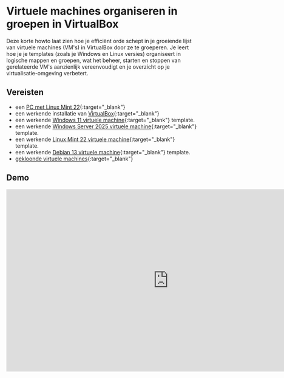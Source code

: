 # Virtuele machines organiseren in groepen in VirtualBox

Deze korte howto laat zien hoe je efficiënt orde schept in je groeiende lijst van virtuele machines (VM's) in VirtualBox door ze te groeperen. Je leert hoe je je templates (zoals je Windows en Linux versies) organiseert in logische mappen en groepen, wat het beheer, starten en stoppen van gerelateerde VM's aanzienlijk vereenvoudigt en je overzicht op je virtualisatie-omgeving verbetert.

## Vereisten
- een [PC met Linux Mint 22](../../tutorials/setup-windows11-linuxmint22-dual-boot-uefi/index.md ){:target="_blank"}
- een werkende installatie van [VirtualBox](../setup-virtualbox7-linuxmint22-oracledeb/index.md){:target="_blank"}
- een werkende [Windows 11 virtuele machine](../../tutorials/setup-windows11-vm-virtualbox/index.md){:target="_blank"} template.
- een werkende [Windows Server 2025 virtuele machine](../../tutorials/setup-windows-server2025-vm-virtualbox/index.md){:target="_blank"} template.
- een werkende [Linux Mint 22 virtuele machine](../../tutorials/setup-linuxmint22-vm-virtualbox/index.md){:target="_blank"} template.
- een werkende [Debian 13 virtuele machine](../../tutorials/setup-debian13-vm-virtualbox/index.md){:target="_blank"} template.
- [gekloonde virtuele machines](../maak-clone-vm-virtualbox/index.md){:target="_blank"}

## Demo
<iframe width="854" height="480" src="https://www.youtube.com/embed/Y9S7C4H8d1M?autoplay=0&loop=0&mute=0" title="YouTube video player" frameborder="0" allow="accelerometer; autoplay; clipboard-write; encrypted-media; gyroscope; picture-in-picture; web-share" referrerpolicy="strict-origin-when-cross-origin" allowfullscreen></iframe>